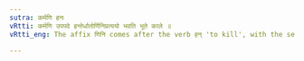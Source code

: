 ```yaml
---
sutra: कर्मणि हनः
vRtti: कर्मणि उपपदे हन्तेर्धातोर्णिनिप्रत्ययो भवति भूते काले ॥
vRtti_eng: The affix णिनि comes after the verb हन् 'to kill', with the sense of past time, when the word in composition is in the accusative case.

---
```

